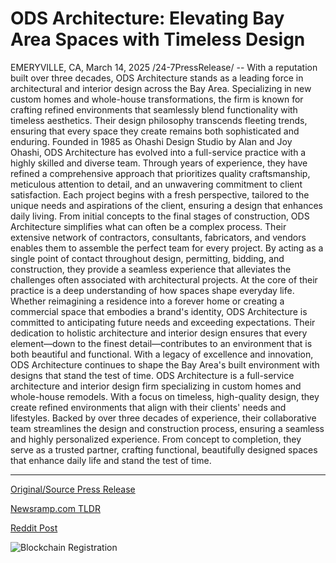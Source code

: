 # ODS Architecture: Elevating Bay Area Spaces with Timeless Design

EMERYVILLE, CA, March 14, 2025 /24-7PressRelease/ -- With a reputation built over three decades, ODS Architecture stands as a leading force in architectural and interior design across the Bay Area. Specializing in new custom homes and whole-house transformations, the firm is known for crafting refined environments that seamlessly blend functionality with timeless aesthetics. Their design philosophy transcends fleeting trends, ensuring that every space they create remains both sophisticated and enduring.  Founded in 1985 as Ohashi Design Studio by Alan and Joy Ohashi, ODS Architecture has evolved into a full-service practice with a highly skilled and diverse team. Through years of experience, they have refined a comprehensive approach that prioritizes quality craftsmanship, meticulous attention to detail, and an unwavering commitment to client satisfaction. Each project begins with a fresh perspective, tailored to the unique needs and aspirations of the client, ensuring a design that enhances daily living.  From initial concepts to the final stages of construction, ODS Architecture simplifies what can often be a complex process. Their extensive network of contractors, consultants, fabricators, and vendors enables them to assemble the perfect team for every project. By acting as a single point of contact throughout design, permitting, bidding, and construction, they provide a seamless experience that alleviates the challenges often associated with architectural projects.  At the core of their practice is a deep understanding of how spaces shape everyday life. Whether reimagining a residence into a forever home or creating a commercial space that embodies a brand's identity, ODS Architecture is committed to anticipating future needs and exceeding expectations. Their dedication to holistic architecture and interior design ensures that every element—down to the finest detail—contributes to an environment that is both beautiful and functional. With a legacy of excellence and innovation, ODS Architecture continues to shape the Bay Area's built environment with designs that stand the test of time.  ODS Architecture is a full-service architecture and interior design firm specializing in custom homes and whole-house remodels. With a focus on timeless, high-quality design, they create refined environments that align with their clients' needs and lifestyles. Backed by over three decades of experience, their collaborative team streamlines the design and construction process, ensuring a seamless and highly personalized experience. From concept to completion, they serve as a trusted partner, crafting functional, beautifully designed spaces that enhance daily life and stand the test of time. 

---

[Original/Source Press Release](https://www.24-7pressrelease.com/press-release/520608/ods-architecture-elevating-bay-area-spaces-with-timeless-design)
                    

[Newsramp.com TLDR](https://newsramp.com/curated-news/ods-architecture-crafting-timeless-and-functional-spaces-in-the-bay-area/768821309b6fa6cf4cc2a99f6b8f8cb3) 

 



[Reddit Post](https://www.reddit.com/r/RealEstate_NewsRamp/comments/1jay88j/ods_architecture_crafting_timeless_and_functional/) 



![Blockchain Registration](https://cdn.newsramp.app/24-7PressRelease/qrcode/253/14/mossOcun.webp)
